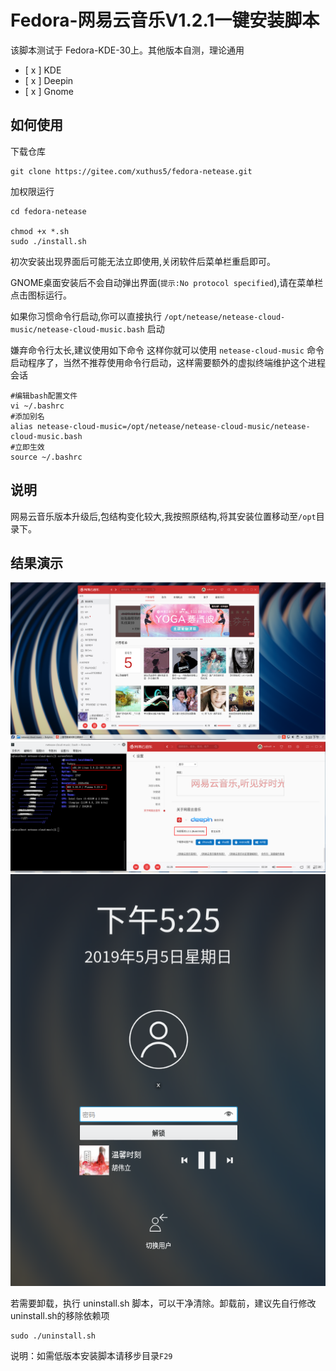 # Fedora-网易云音乐V1.2.1一键安装脚本

该脚本测试于 Fedora-KDE-30上。其他版本自测，理论通用

- [ x ] KDE
- [ x ] Deepin
- [ x ] Gnome

## 如何使用

下载仓库

```
git clone https://gitee.com/xuthus5/fedora-netease.git
```

加权限运行

```
cd fedora-netease

chmod +x *.sh
sudo ./install.sh
```

初次安装出现界面后可能无法立即使用,关闭软件后菜单栏重启即可。

GNOME桌面安装后不会自动弹出界面(`提示:No protocol specified`),请在菜单栏点击图标运行。

如果你习惯命令行启动,你可以直接执行 `/opt/netease/netease-cloud-music/netease-cloud-music.bash` 启动

嫌弃命令行太长,建议使用如下命令 这样你就可以使用 `netease-cloud-music` 命令启动程序了，当然不推荐使用命令行启动，这样需要额外的虚拟终端维护这个进程会话

```shell
#编辑bash配置文件
vi ~/.bashrc
#添加别名
alias netease-cloud-music=/opt/netease/netease-cloud-music/netease-cloud-music.bash
#立即生效
source ~/.bashrc
```

## 说明

网易云音乐版本升级后,包结构变化较大,我按照原结构,将其安装位置移动至`/opt`目录下。

## 结果演示

![首页](./preview/index.png)
![详细](./preview/detail.png)
![登陆页面](./preview/login.png)

若需要卸载，执行 uninstall.sh 脚本，可以干净清除。卸载前，建议先自行修改uninstall.sh的移除依赖项

```
sudo ./uninstall.sh
```

说明：如需低版本安装脚本请移步目录`F29`

